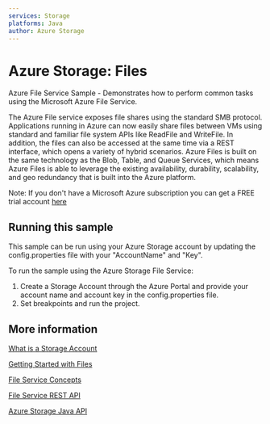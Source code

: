 ```yaml
---
services: Storage
platforms: Java
author: Azure Storage
---
```


# Azure Storage: Files

Azure File Service Sample - Demonstrates how to perform common tasks using the Microsoft Azure File Service.

The Azure File service exposes file shares using the standard SMB protocol. Applications running in Azure can now easily share files between VMs using standard and familiar file system APIs like ReadFile and WriteFile. In addition, the files can also be accessed at the same time via a REST interface, which opens a variety of hybrid scenarios. Azure Files is built on the same technology as the Blob, Table, and Queue Services, which means Azure Files is able to leverage the existing availability, durability, scalability, and geo redundancy that is built into the Azure platform.

Note: If you don't have a Microsoft Azure subscription you can get a FREE trial account [here](http://go.microsoft.com/fwlink/?LinkId=330212)

## Running this sample

This sample can be run using your Azure Storage account by updating the config.properties file with your "AccountName" and "Key".

To run the sample using the Azure Storage File Service:

1. Create a Storage Account through the Azure Portal and provide your account name and account key in the config.properties file.
2. Set breakpoints and run the project.

## More information

[What is a Storage Account](http://azure.microsoft.com/en-us/documentation/articles/storage-whatis-account/)

[Getting Started with Files](http://blogs.msdn.com/b/windowsazurestorage/archive/2014/05/12/introducing-microsoft-azure-file-service.aspx)

[File Service Concepts](http://msdn.microsoft.com/en-us/library/dn166972.aspx)

[File Service REST API](http://msdn.microsoft.com/en-us/library/dn167006.aspx)

[Azure Storage Java API](http://azure.github.io/azure-storage-java/)

